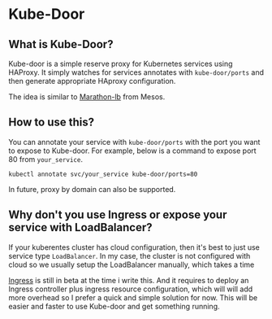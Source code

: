 # Kube-Door

## What is Kube-Door?

Kube-door is a simple reserve proxy for Kubernetes services using HAProxy. It simply watches for services annotates
with `kube-door/ports` and then generate appropriate HAproxy configuration.

The idea is similar to [Marathon-lb](https://github.com/mesosphere/marathon-lb) from Mesos.

## How to use this?

You can annotate your service with `kube-door/ports` with the port you want to expose to Kube-door.
For example, below is a command to expose port 80 from `your_service`.

```
kubectl annotate svc/your_service kube-door/ports=80
```

In future, proxy by domain can also be supported. 

## Why don't you use Ingress or expose your service with LoadBalancer?

If your kuberentes cluster has cloud configuration, then it's best to just use service type `LoadBalancer`. In my case,
the cluster is not configured with cloud so we usually setup the LoadBalancer manually, which takes a time

[Ingress](https://kubernetes.io/docs/user-guide/ingress/) is still in beta at the time i write this. And it requires
to deploy an Ingress controller plus ingress resource configuration, which will will add more overhead so I prefer
a quick and simple solution for now. This will be easier and faster to use Kube-door and get something running.

